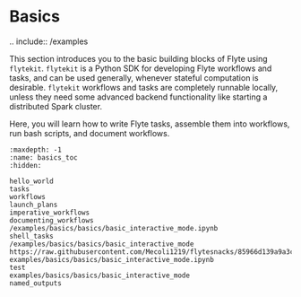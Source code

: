 # Basics

.. include:: /examples

This section introduces you to the basic building blocks of Flyte
using `flytekit`. `flytekit` is a Python SDK for developing Flyte workflows and
tasks, and can be used generally, whenever stateful computation is desirable.
`flytekit` workflows and tasks are completely runnable locally, unless they need
some advanced backend functionality like starting a distributed Spark cluster.

Here, you will learn how to write Flyte tasks, assemble them into workflows,
run bash scripts, and document workflows.

```{toctree}
:maxdepth: -1
:name: basics_toc
:hidden:

hello_world
tasks
workflows
launch_plans
imperative_workflows
documenting_workflows
/examples/basics/basics/basic_interactive_mode.ipynb
shell_tasks
/examples/basics/basics/basic_interactive_mode
https://raw.githubusercontent.com/Mecoli1219/flytesnacks/85966d139a9a3ccdf3323124563960fdd5f5844a/examples/basics/basics/basic_interactive_mode.ipynb
examples/basics/basics/basic_interactive_mode.ipynb
test
examples/basics/basics/basic_interactive_mode
named_outputs
```

